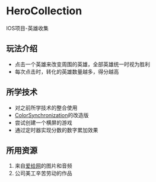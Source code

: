 # HeroCollection

IOS项目-英雄收集
## 玩法介绍
- 点击一个英雄来改变周围的英雄，全部英雄统一时视为胜利
- 每次点击时，转化的英雄数量越多，得分越高

## 所学技术
- 对之前所学技术的整合使用
- [ColorSynchronization](https://github.com/feaskters/ColorSynchronization)的改造版
- 尝试创建一个横屏的游戏
- 通过定时器实现分数的数字累加效果

## 所用资源
1. 来自[爱给网](http://www.aigei.com/)的图片和音频
2. 公司美工辛苦劳动的作品
